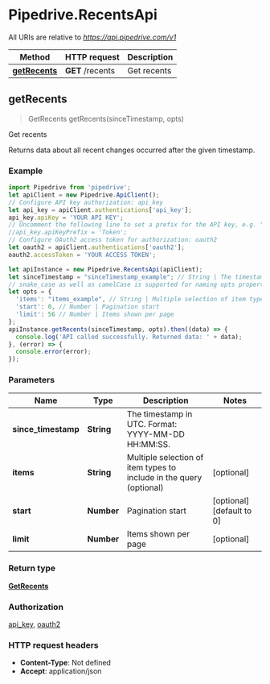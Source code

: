 # Pipedrive.RecentsApi

All URIs are relative to *https://api.pipedrive.com/v1*

Method | HTTP request | Description
------------- | ------------- | -------------
[**getRecents**](RecentsApi.md#getRecents) | **GET** /recents | Get recents



## getRecents

> GetRecents getRecents(sinceTimestamp, opts)

Get recents

Returns data about all recent changes occurred after the given timestamp.

### Example

```javascript
import Pipedrive from 'pipedrive';
let apiClient = new Pipedrive.ApiClient();
// Configure API key authorization: api_key
let api_key = apiClient.authentications['api_key'];
api_key.apiKey = 'YOUR API KEY';
// Uncomment the following line to set a prefix for the API key, e.g. "Token" (defaults to null)
//api_key.apiKeyPrefix = 'Token';
// Configure OAuth2 access token for authorization: oauth2
let oauth2 = apiClient.authentications['oauth2'];
oauth2.accessToken = 'YOUR ACCESS TOKEN';

let apiInstance = new Pipedrive.RecentsApi(apiClient);
let sinceTimestamp = "sinceTimestamp_example"; // String | The timestamp in UTC. Format: YYYY-MM-DD HH:MM:SS.
// snake_case as well as camelCase is supported for naming opts properties
let opts = {
  'items': "items_example", // String | Multiple selection of item types to include in the query (optional)
  'start': 0, // Number | Pagination start
  'limit': 56 // Number | Items shown per page
};
apiInstance.getRecents(sinceTimestamp, opts).then((data) => {
  console.log('API called successfully. Returned data: ' + data);
}, (error) => {
  console.error(error);
});

```

### Parameters


Name | Type | Description  | Notes
------------- | ------------- | ------------- | -------------
 **since_timestamp** | **String**| The timestamp in UTC. Format: YYYY-MM-DD HH:MM:SS. | 
 **items** | **String**| Multiple selection of item types to include in the query (optional) | [optional] 
 **start** | **Number**| Pagination start | [optional] [default to 0]
 **limit** | **Number**| Items shown per page | [optional] 

### Return type

[**GetRecents**](GetRecents.md)

### Authorization

[api_key](../README.md#api_key), [oauth2](../README.md#oauth2)

### HTTP request headers

- **Content-Type**: Not defined
- **Accept**: application/json

